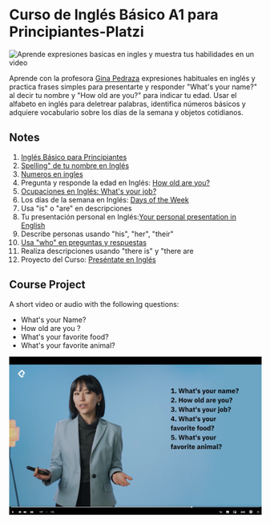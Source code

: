 # Curso de Inglés Básico A1 para Principiantes-Platzi
![Aprende expresiones  basicas en ingles y muestra tus habilidades en un video](https://pbs.twimg.com/card_img/1837869809448390656/xjEFSk5o?format=jpg&name=small)


Aprende con la profesora [Gina Pedraza](https://platzi.com/profes/gina-pedraza/) expresiones habituales en inglés y practica frases simples para presentarte y responder "What's your name?" al decir tu nombre y "How old are you?" para indicar tu edad. Usar el alfabeto en inglés para deletrear palabras, identifica números básicos y adquiere vocabulario sobre los días de la semana y objetos cotidianos.

## Notes
1. [Inglés Básico para Principiantes](https://github.com/lcarloszapatag/ingles-a1-principiantes-Platzi/wiki/1.ingles%E2%80%90basico%E2%80%90para%E2%80%90principiantes)
2. [Spelling" de tu nombre en Inglés](https://github.com/lcarloszapatag/ingles-a1-principiantes-Platzi/wiki/2-%22Spelling%22-de-tu-nombre-en-Ingl%C3%A9s) 
3. [Numeros en ingles](https://github.com/lcarloszapatag/ingles-a1-principiantes-Platzi/wiki/3.-Numeros-en-ingles)
4. Pregunta y responde la edad en Inglés: [How old are you?](https://github.com/lcarloszapatag/ingles-a1-principiantes-Platzi/wiki/4%E2%80%90pregunta%E2%80%90y%E2%80%90responde%E2%80%90la%E2%80%90edad%E2%80%90en%E2%80%90ingles%E2%80%90how%E2%80%90old%E2%80%90are)
5. [Ocupaciones en Inglés: What's your job?](https://github.com/lcarloszapatag/ingles-a1-principiantes-Platzi/wiki/5%E2%80%90ocupaciones%E2%80%90en%E2%80%90ingles)
6. Los días de la semana en Inglés: [Days of the Week](https://github.com/lcarloszapatag/ingles-a1-principiantes-Platzi/wiki/6%E2%80%90los%E2%80%90dias%E2%80%90de%E2%80%90la%E2%80%90semana%E2%80%90en%E2%80%90ingles)
7. Usa "is" o "are" en descripciones
8. Tu presentación personal en Inglés:[Your personal presentation in English](https://github.com/lcarloszapatag/ingles-a1-principiantes-Platzi/blob/main/Tu-presentacion-personal-en-ingles.md)
9. Describe personas usando "his", "her", "their"
10. [Usa "who" en preguntas y respuestas](https://github.com/lcarloszapatag/ingles-a1-principiantes-Platzi/wiki/%E2%80%90-10%E2%80%90usa%E2%80%90who%E2%80%90en%E2%80%90preguntas%E2%80%90y%E2%80%90respuestas)
11. Realiza descripciones usando "there is" y "there are
12. Proyecto del Curso: [Preséntate en Inglés](https://github.com/lcarloszapatag/ingles-a1-principiantes-Platzi/wiki/%E2%80%90-12.-Presentate%E2%80%90en%E2%80%90ingles)
## Course Project

A short video or audio with the following questions:
- What's your Name?
- How old are you ?
-  What's your favorite food?
-  What's your favorite animal?

![tenemos que realizar un video respondiendo las siguientes preguntas. muestra tus habilidades en un video con estas preguntas](https://github.com/lcarloszapatag/ingles-a1-principiantes-Platzi/blob/main/docs%20/images/projectquestions.png?raw=true)


